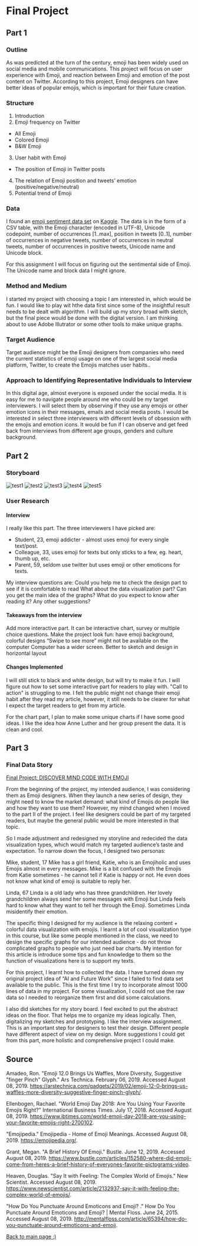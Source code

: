 # Final Project

## Part 1
### Outline
As was predicted at the turn of the century, emoji has been widely used on social media and mobile communications. This project will focus on user experience with Emoji, and reaction between Emoji and emotion of the post content on Twitter. According to this project, Emoji designers can have better ideas of popular emojis, which is important for their future creation.

### Structure
1. Introduction 
2. Emoji frequency on Twitter
* All Emoji
* Colored Emoji
* B&W Emoji
3. User habit with Emoji
* The position of Emoji in Twitter posts
4. The relation of Emoji position and tweets’ emotion (positive/negative/neutral)
5. Potential trend of Emoji

### Data
I found an [emoji sentiment data set](https://www.kaggle.com/thomasseleck/emoji-sentiment-data#Emoji_Sentiment_Data_v1.0.csv) on [Kaggle](https://www.kaggle.com). The data is in the form of a CSV table, with the Emoji character (encoded in UTF-8), Unicode codepoint, number of occurrences [1..max], position in tweets [0..1], number of occurrences in negative tweets, number of occurrences in neutral tweets, number of occurrences in positive tweets, Unicode name and Unicode block.

For this assignment I will focus on figuring out the sentimental side of Emoji. The Unicode name and block data I might ignore.

### Method and Medium
I started my project with choosing a topic I am interested in, which would be fun. I would like to play wit hthe data first since some of the insightful result needs to be dealt with algorithm. I will build up my story broad with sketch, but the final piece would be done with the digital version. I am thinking about to use Adobe Illutrator or some other tools to make unique graphs.

### Target Audience
Target audience might be the Emoji designers from companies who need the current statistics of emoji usage on one of the largest social media platform, Twitter, to create the Emojis matches user habits..

### Approach to Identifying Representative Individuals to Interview
In this digital age, almost everyone is exposed under the social media. It is easy for me to navigate people around me who could be my target interviewers. I will select them by observing if they use any emojis or other emotion icons in their messages, emails and social media posts. I would be interested in select three interviewers with different levels of obsession with the emojis and emotion icons. It would be fun if I can observe and get feed back from interviews from different age groups, genders and culture background.


## Part 2
### Storyboard
![test1](https://jiashunf.github.io/datavizportfolio/SB1.jpg)
![test2](https://jiashunf.github.io/datavizportfolio/SB2.jpg)
![test3](https://jiashunf.github.io/datavizportfolio/SB3.jpg)
![test4](https://jiashunf.github.io/datavizportfolio/SB4.jpg)
![test5](https://jiashunf.github.io/datavizportfolio/SB5.jpg)

### User Research
#### Interview
I really like this part. The three interviewers I have picked are:

* Student, 23, emoji addicter - almost uses emoji for every single text/post.
* Colleague, 33, uses emoji for texts but only sticks to a few, eg. heart, thumb up, etc.
* Parent, 59, seldom use twitter but uses emoji or other emoticons for texts.

My interview questions are:
Could you help me to check the design part to see if it is comfortable to read
What about the data visualization part? Can you get the main idea of the graphs?
What do you expect to know after reading it?
Any other suggestions?

#### Takeaways from the interview
Add more interactive part. It can be interactive chart, survey or multiple choice questions.
Make the project look fun: have emoji background, colorful designs
“Swipe to see more” might not be available on the computer
Computer has a wider screen. Better to sketch and design in horizontal layout

#### Changes Implemented
I will still stick to black and white design, but will try to make it fun. I will figure out how to set some interactive part for readers to play with. "Call to action" is struggling to me. I felt the public might not change their emoji habit after they read my article, however, it still needs to be clearer for what I expect the target readers to get from my article.

For the chart part, I plan to make some unique charts if I have some good ideas. I like the idea how Anne Luther and her group present the data. It is clean and cool.


## Part 3
### Final Data Story

[Final Project: DISCOVER MIND CODE WITH EMOJI](https://carnegiemellon.shorthandstories.com/discovermindcodewithemoji/index.html)

From the beginning of the project, my intended audience, I was considering them as Emoji designers. When they launch a new series of design, they might need to know the market demand: what kind of Emojis do people like and how they want to use them? However, my mind changed when I moved to the part II of the project. I feel like designers could be part of my targeted readers, but maybe the general public would be more interested in that topic. 

So I made adjustment and redesigned my storyline and redecided the data visualization types, which would match my targeted audience’s taste and expectation. To narrow down the focus, I designed two personas:

Mike, student, 17
Mike has a girl friend, Katie, who is an Emojiholic and uses Emojis almost in every messages. Mike is a bit confused with the Emojis from Katie sometimes - he cannot tell if Katie is happy or not. He even does not know what kind of emoji is suitable to reply her.

Linda, 67
Linda is a old lady who has three grandchildren. Her lovely grandchildren always send her some messages with Emoji but Linda feels hard to know what they want to tell her through the Emoji. Sometimes Linda misidentify their emotion.

The specific thing I designed for my audience is the relaxing content + colorful data visualization with emojis. I learnt a lot of cool visualization type in this course, but like some people mentioned in the class, we need to design the specific graphs for our intended audience - do not throw complicated graphs to people who just need bar charts. My intention for this article is introduce some tips and fun knowledge to them so the function of visualizations here is to support my texts.

For this project, I learnt how to collected the data. I have turned down my original project idea of “AI and Future Work” since I failed to find data set available to the public. This is the first time I try to incorporate almost 1000 lines of data in my project. For some visualization, I could not use the raw data so I needed to reorganize them first and did some calculations. 

I also did sketches for my story board. I feel excited to put the abstract ideas on the floor. That helps me to organize my ideas logically. Then, digitalizing my sketches and prototyping. I like the interview assignment. This is an important step for designers to test their design. Different people have different aspect of view on my design. More suggestions I could get from this part, more holistic and comprehensive project I could make.

## Source
Amadeo, Ron. "Emoji 12.0 Brings Us Waffles, More Diversity, Suggestive "finger Pinch" Glyph." Ars Technica. February 06, 2019. Accessed August 08, 2019. https://arstechnica.com/gadgets/2019/02/emoji-12-0-brings-us-waffles-more-diversity-suggestive-finger-pinch-glyph/.

Ellenbogen, Rachael. "World Emoji Day 2018: Are You Using Your Favorite Emojis Right?" International Business Times. July 17, 2018. Accessed August 08, 2019. https://www.ibtimes.com/world-emoji-day-2018-are-you-using-your-favorite-emojis-right-2700102.

"Emojipedia." Emojipedia - Home of Emoji Meanings. Accessed August 08, 2019. https://emojipedia.org/.

Grant, Megan. "A Brief History Of Emoji." Bustle. June 12, 2019. Accessed August 08, 2019. https://www.bustle.com/articles/152580-where-did-emoji-come-from-heres-a-brief-history-of-everyones-favorite-pictograms-video.

Heaven, Douglas. "Say It with Feeling: The Complex World of Emojis." New Scientist. Accessed August 08, 2019. https://www.newscientist.com/article/2132937-say-it-with-feeling-the-complex-world-of-emojis/.

"How Do You Punctuate Around Emoticons and Emoji? ." How Do You Punctuate Around Emoticons and Emoji? | Mental Floss. June 24, 2015. Accessed August 08, 2019. http://mentalfloss.com/article/65394/how-do-you-punctuate-around-emoticons-and-emoji.

	
[Back to main page :)](/datavizportfolio.md)





